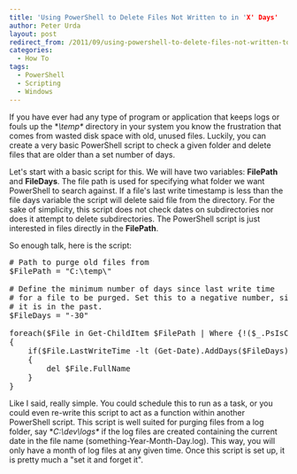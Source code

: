 ```yaml
---
title: 'Using PowerShell to Delete Files Not Written to in 'X' Days'
author: Peter Urda
layout: post
redirect_from: /2011/09/using-powershell-to-delete-files-not-written-to-in-x-days/
categories:
  - How To
tags:
  - PowerShell
  - Scripting
  - Windows
---
```

If you have ever had any type of program or application that keeps logs or fouls up the **\temp\** directory in your system you know the frustration that comes from wasted disk space with old, unused files. Luckily, you can create a very basic PowerShell script to check a given folder and delete files that are older than a set number of days.

Let's start with a basic script for this. We will have two variables: **FilePath** and **FileDays**. The file path is used for specifying what folder we want PowerShell to search against. If a file's last write timestamp is less than the file days variable the script will delete said file from the directory. For the sake of simplicity, this script does not check dates on subdirectories nor does it attempt to delete subdirectories. The PowerShell script is just interested in files directly in the **FilePath**.

So enough talk, here is the script:

<pre class="brush: powershell; title: ; notranslate" title=""># Path to purge old files from
$FilePath = "C:\temp\"
 
# Define the minimum number of days since last write time
# for a file to be purged. Set this to a negative number, since
# it is in the past.
$FileDays = "-30"

foreach($File in Get-ChildItem $FilePath | Where {!($_.PsIsContainer)})
{
    if($File.LastWriteTime -lt (Get-Date).AddDays($FileDays))
    {   
        del $File.FullName
    }
}
</pre>

Like I said, really simple. You could schedule this to run as a task, or you could even re-write this script to act as a function within another PowerShell script. This script is well suited for purging files from a log folder, say **C:\dev\logs\** if the log files are created containing the current date in the file name (something-Year-Month-Day.log). This way, you will only have a month of log files at any given time. Once this script is set up, it is pretty much a "set it and forget it".
